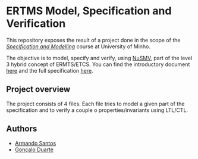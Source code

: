 # ERTMS Model, Specification and Verification

This repository exposes the result of a project done in the scope of the [_Specification and Modelling_](wiki.di.uminho.pt/twiki/bin/view/Education/MFES1819/EM) course at University of Minho.

The objective is to model, specify and verify, using [NuSMV](http://nusmv.fbk.eu/NuSMV/userman/v21/nusmv_2.html), part of the level 3 hybrid concept of ERMTS/ETCS. You can find the introductory document [here](https://eprints.soton.ac.uk/421697/1/ERTMS_L3_Hybrid.pdf) and the full specification [here](https://ertms.be/sites/default/files/2018-07/16E0421C_HL3-clean.pdf).

## Project overview

The project consists of 4 files. Each file tries to model a given part of the specification and to verify a couple o properties/invariants using LTL/CTL.

## Authors

- [Armando Santos](https://github.com/bolt12)
- [Gonçalo Duarte](https://github.com/Slav124)
